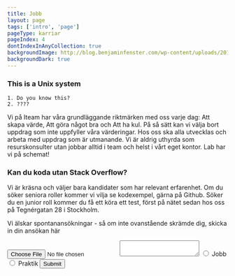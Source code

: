 ```yaml
---
title: Jobb
layout: page
tags: ['intro', 'page']
pageType: karriar
pageIndex: 4
dontIndexInAnyCollection: true
backgroundImage: http://blog.benjaminfenster.com/wp-content/uploads/2011/04/jurassic-park-unix.jpg
backgroundDark: true
---
```


### This is a Unix system
	1. Do you know this?
	2. ????


Vi på Iteam har våra grundläggande riktmärken med oss varje dag: Att skapa värde, Att göra något bra och Att ha kul. På så sätt kan vi välja bort uppdrag som inte uppfyller våra värderingar. Hos oss ska alla utvecklas och arbeta med uppdrag som är utmanande. Vi är aldrig uthyrda som resurskonsulter utan jobbar alltid i team och helst i vårt eget kontor.
Lab har vi på schemat!



### Kan du koda utan Stack Overflow?
Vi är kräsna och väljer bara kandidater som har relevant erfarenhet. Om du söker seniora roller kommer vi vilja se kodexempel, gärna på Github. 
Söker du en junior roll kommer du få ett köra ett test, först på nätet sedan hos oss på Tegnérgatan 28 i Stockholm. 

Vi älskar spontanansökningar - så om inte ovanstående skrämde dig, skicka in din ansökan här

<form action="">
  <input type="file">
  <textarea name="" id=""></textarea>
  <input type="radio" name="application" id="app-job">
  <label for="app-job">Jobb</label>
  <input type="radio" name="application" id="app-intern">
  <label for="app-intern">Praktik</label>
  <input type="submit">
</form>